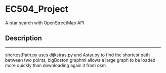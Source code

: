 # EC504_Project

A-star search with OpenStreetMap API

## Description
-------
shortestPath.py uses dijkstras.py and Astar.py to find the shortest path between two points,
bigBoston.graphml allows a large graph to be loaded more quickly than downloading again it from osm
